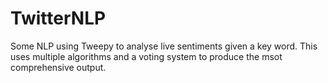 # TwitterNLP

Some NLP using Tweepy to analyse live sentiments given a key word. This uses multiple algorithms and a voting system to produce the msot comprehensive output.
